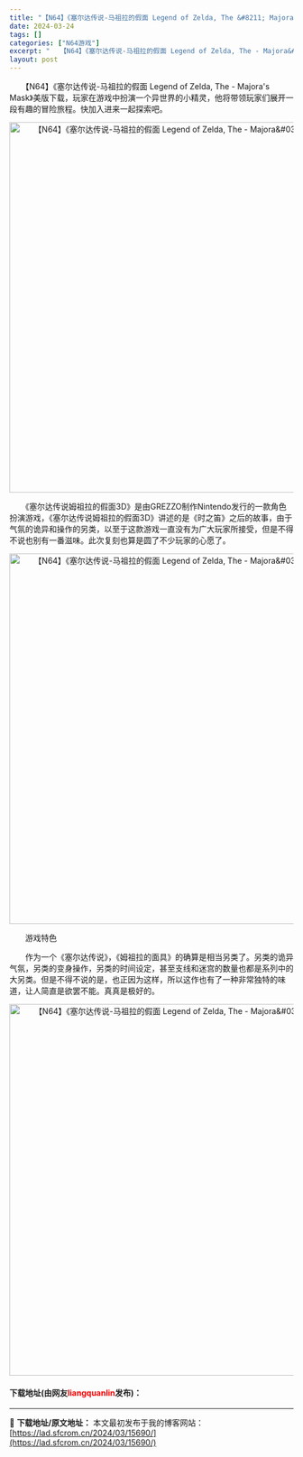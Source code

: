 ```yaml
---
title: "【N64】《塞尔达传说-马祖拉的假面 Legend of Zelda, The &#8211; Majora&#039;s Mask》美版下载"
date: 2024-03-24
tags: []
categories: ["N64游戏"]
excerpt: "　　【N64】《塞尔达传说-马祖拉的假面 Legend of Zelda, The - Majora&#039;s Mask》美版下载，玩家在游戏中扮演一个异世界的小精灵，他将带领玩家们展开一段有趣的冒险旅程。快加入进来一起探索吧。 　　《塞尔达传说姆祖拉的假面3D》是由GREZZO制作Nintend&hellip;"
layout: post
---
```


 <p>　　【N64】《塞尔达传说-马祖拉的假面 Legend of Zelda, The - Majora&#39;s Mask》美版下载，玩家在游戏中扮演一个异世界的小精灵，他将带领玩家们展开一段有趣的冒险旅程。快加入进来一起探索吧。</p> <p align="center"><img align="" border="0" src="https://lad.sfcrom.cn/wp-content/uploads/2024/03/20240324_66003ddcf0f8e.png" width="657" alt="【N64】《塞尔达传说-马祖拉的假面 Legend of Zelda, The - Majora&amp;#039;s Mask》美版下载" /></p> <p>　　《塞尔达传说姆祖拉的假面3D》是由GREZZO制作Nintendo发行的一款角色扮演游戏，《塞尔达传说姆祖拉的假面3D》讲述的是《时之笛》之后的故事，由于气氛的诡异和操作的另类，以至于这款游戏一直没有为广大玩家所接受，但是不得不说也别有一番滋味。此次复刻也算是圆了不少玩家的心愿了。</p> <p align="center"><img align="" border="0" src="https://lad.sfcrom.cn/wp-content/uploads/2024/03/20240324_66003dde42809.png" width="657" alt="【N64】《塞尔达传说-马祖拉的假面 Legend of Zelda, The - Majora&amp;#039;s Mask》美版下载" /></p> <p>　　游戏特色</p> <p>　　作为一个《塞尔达传说》，《姆祖拉的面具》的确算是相当另类了。另类的诡异气氛，另类的变身操作，另类的时间设定，甚至支线和迷宫的数量也都是系列中的大另类。但是不得不说的是，也正因为这样，所以这作也有了一种非常独特的味道，让人简直是欲罢不能。真真是极好的。</p> <p align="center"><img align="" border="0" src="https://lad.sfcrom.cn/wp-content/uploads/2024/03/20240324_66003ddfd49e4.png" width="659" alt="【N64】《塞尔达传说-马祖拉的假面 Legend of Zelda, The - Majora&amp;#039;s Mask》美版下载" /></p> <p><h4>下载地址(由网友<font color="red">liangquanlin</font>发布)：</h4></p> 

---
📖 **下载地址/原文地址：** 本文最初发布于我的博客网站：[https://lad.sfcrom.cn/2024/03/15690/](https://lad.sfcrom.cn/2024/03/15690/)
